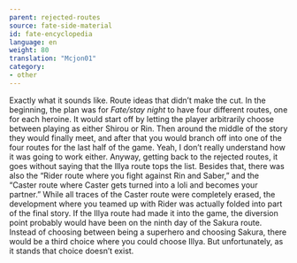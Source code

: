 ```yaml
---
parent: rejected-routes
source: fate-side-material
id: fate-encyclopedia
language: en
weight: 80
translation: "Mcjon01"
category:
- other
---
```


Exactly what it sounds like. Route ideas that didn’t make the cut.
In the beginning, the plan was for *Fate/stay night* to have four different routes, one for each heroine.
It would start off by letting the player arbitrarily choose between playing as either Shirou or Rin. Then around the middle of the story they would finally meet, and after that you would branch off into one of the four routes for the last half of the game. Yeah, I don’t really understand how it was going to work either.
Anyway, getting back to the rejected routes, it goes without saying that the Illya route tops the list.
Besides that, there was also the “Rider route where you fight against Rin and Saber,” and the “Caster route where Caster gets turned into a loli and becomes your partner.”
While all traces of the Caster route were completely erased, the development where you teamed up with Rider was actually folded into part of the final story.
If the Illya route had made it into the game, the diversion point probably would have been on the ninth day of the Sakura route. Instead of choosing between being a superhero and choosing Sakura, there would be a third choice where you could choose Illya.
But unfortunately, as it stands that choice doesn’t exist.
